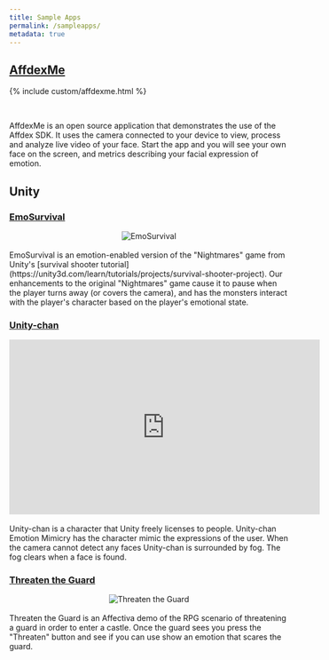 ```yaml
---
title: Sample Apps
permalink: /sampleapps/
metadata: true
---
```


## [AffdexMe](https://github.com/Affectiva?utf8=%E2%9C%93&query=affdexme)

{% include custom/affdexme.html %}

<br />
<p>
  AffdexMe is an open source application that demonstrates the use of the Affdex SDK. It uses the camera connected to your device to view, process and analyze live video of your face. Start the app and you will see your own face on the screen, and metrics describing your facial expression of emotion.
</p>

## Unity

### [EmoSurvival](https://github.com/Affectiva/EmoSurvival)
<center>
<img src="{{ "/images/PausedGame.png" | prepend: site.baseurl }}" title="EmoSurvival">
</center>
<br />
EmoSurvival is an emotion-enabled version of the "Nightmares" game from Unity's [survival shooter tutorial](https://unity3d.com/learn/tutorials/projects/survival-shooter-project).  Our enhancements to the original "Nightmares" game cause it to pause when the player turns away (or covers the camera), and has the monsters interact with the player's character based on the player's emotional state.

### [Unity-chan](https://github.com/Affectiva/UnityChan)
<center>
<iframe width="560" height="315" src="https://www.youtube.com/embed/MZCNWWyHa98" frameborder="0" allowfullscreen></iframe>
</center>
<br />
Unity-chan is a character that Unity freely licenses to people.  Unity-chan Emotion Mimicry has the character mimic the expressions of the user.  When the camera cannot detect any faces Unity-chan is surrounded by fog.  The fog clears when a face is found.

### [Threaten the Guard](https://github.com/Affectiva/ThreatenTheGuard)
<center>
<img src="{{ "/images/ThreatenTheGuardScreen.png" | prepend: site.baseurl }}" title="Threaten the Guard">
</center>
<br />
Threaten the Guard is an Affectiva demo of the RPG scenario of threatening a guard in order to enter a castle.  Once the guard sees you press the "Threaten" button and see if you can use show an emotion that scares the guard.

